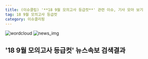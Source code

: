 ```yaml
---
title: (이슈클립) '**18 9월 모의고사 등급컷**' 관련 이슈, 기사 모아 보기
tag: 18 9월 모의고사 등급컷
category: 이슈클리핑
---
```

![wordcloud](https://s3.ap-northeast-2.amazonaws.com/lyrics101-wordcloud/2018-09-05-1536126755.png)
![news_img](https://user-images.githubusercontent.com/42597476/44507050-1206f400-a6e4-11e8-8d98-7ffbfebb353f.png)
## **'**18 9월 모의고사 등급컷**'** 뉴스속보 검색결과

